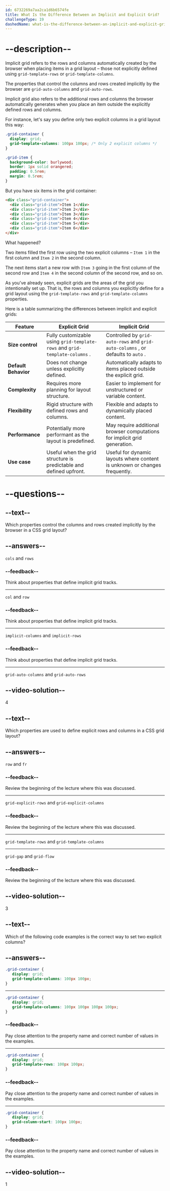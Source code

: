 ```yaml
---
id: 6732269a7aa2ca1d6b6574fe
title: What Is the Difference Between an Implicit and Explicit Grid?
challengeType: 19
dashedName: what-is-the-difference-between-an-implicit-and-explicit-grid
---
```


# --description--

Implicit grid refers to the rows and columns automatically created by the browser when placing items in a grid layout – those not explicitly defined using `grid-template-rows` or `grid-template-columns`.

The properties that control the columns and rows created implicitly by the browser are `grid-auto-columns` and `grid-auto-rows`.

Implicit grid also refers to the additional rows and columns the browser automatically generates when you place an item outside the explicitly defined rows and columns.

For instance, let's say you define only two explicit columns in a grid layout this way:

```css
.grid-container {
  display: grid;
  grid-template-columns: 100px 100px; /* Only 2 explicit columns */
}

.grid-item {
  background-color: burlywood;
  border: 1px solid orangered;
  padding: 0.5rem;
  margin: 0.5rem;
}
```

But you have six items in the grid container:

```html
<div class="grid-container">
  <div class="grid-item">Item 1</div>
  <div class="grid-item">Item 2</div>
  <div class="grid-item">Item 3</div>
  <div class="grid-item">Item 4</div>
  <div class="grid-item">Item 5</div>
  <div class="grid-item">Item 6</div>
</div>
```

What happened?

Two items filled the first row using the two explicit columns – `Item 1` in the first column and `Item 2` in the second column.

The next items start a new row with `Item 3` going in the first column of the second row and `Item 4` in the second column of the second row, and so on.

As you've already seen, explicit grids are the areas of the grid you intentionally set up. That is, the rows and columns you explicitly define for a grid layout using the `grid-template-rows` and `grid-template-columns` properties.

Here is a table summarizing the differences between implicit and explicit grids:

| **Feature**          | **Explicit Grid**                                                                  | **Implicit Grid**                                                                          |
|----------------------|------------------------------------------------------------------------------------|--------------------------------------------------------------------------------------------|
| **Size control**     | Fully customizable using  ` grid-template-rows `  and  ` grid-template-columns ` . | Controlled by  ` grid-auto-rows `  and  ` grid-auto-columns ` , or defaults to  ` auto ` . |
| **Default Behavior** | Does not change unless explicitly defined.                                         | Automatically adapts to items placed outside the explicit grid.                            |
| **Complexity**       | Requires more planning for layout structure.                                       | Easier to implement for unstructured or variable content.                                  |
| **Flexibility**      | Rigid structure with defined rows and columns.                                     | Flexible and adapts to dynamically placed content.                                         |
| **Performance**      | Potentially more performant as the layout is predefined.                           | May require additional browser computations for implicit grid generation.                  |
| **Use case**         | Useful when the grid structure is predictable and defined upfront.                 | Useful for dynamic layouts where content is unknown or changes frequently.                 |

# --questions--

## --text--

Which properties control the columns and rows created implicitly by the browser in a CSS grid layout?

## --answers--

`cols` and `rows`

### --feedback--

Think about properties that define implicit grid tracks.

---

`col` and `row`

### --feedback--

Think about properties that define implicit grid tracks.

---

`implicit-columns` and `implicit-rows`

### --feedback--

Think about properties that define implicit grid tracks.

---

`grid-auto-columns` and `grid-auto-rows`

## --video-solution--

4

## --text--

Which properties are used to define explicit rows and columns in a CSS grid layout?

## --answers--

`row` and `fr`

### --feedback--

Review the beginning of the lecture where this was discussed.

---

`grid-explicit-rows` and `grid-explicit-columns`

### --feedback--

Review the beginning of the lecture where this was discussed.

---

`grid-template-rows` and `grid-template-columns`

---

`grid-gap` and `grid-flow`

### --feedback--

Review the beginning of the lecture where this was discussed.

## --video-solution--

3

## --text--

Which of the following code examples is the correct way to set two explicit columns?

## --answers--

```css
.grid-container {
   display: grid;
   grid-template-columns: 100px 100px;
}
```

---

```css
.grid-container {
   display: grid;
   grid-template-columns: 100px 100px 100px 100px;
}
```

### --feedback--

Pay close attention to the property name and correct number of values in the examples.

---

```css
.grid-container {
   display: grid;
   grid-template-rows: 100px 100px;
}
```

### --feedback--

Pay close attention to the property name and correct number of values in the examples.

---

```css
.grid-container {
   display: grid;
   grid-column-start: 100px 100px;
}
```

### --feedback--

Pay close attention to the property name and correct number of values in the examples.

## --video-solution--

1
